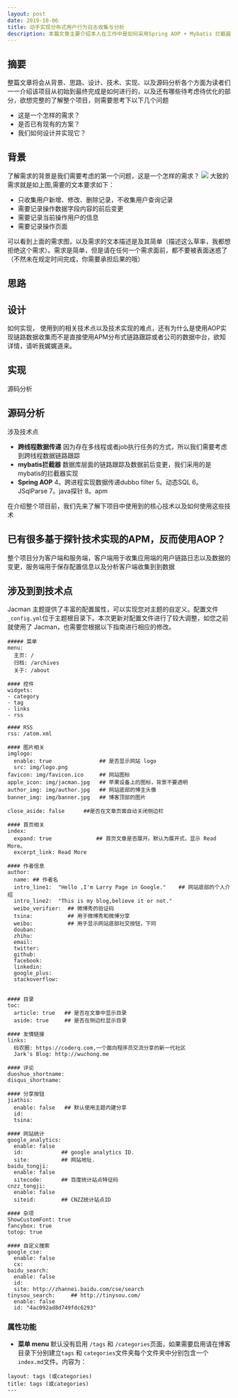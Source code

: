 ```yaml
---
layout: post
date: 2019-10-06
title: 动手实现分布式用户行为日志收集与分析
description: 本篇文章主要介绍本人在工作中是如何采用Spring AOP + Mybatis 拦截器 + Dubbo filter + ThreadLocal 实现类似于APM分布式链路跟踪的方式来实现分布式服务下用户行为及数据前后变更日志收集与审计分析。
---
```

## 摘要
整篇文章将会从背景、思路、设计、技术、实现、以及源码分析各个方面为读者们一一介绍该项目从初始到最终完成是如何进行的，以及还有哪些待考虑待优化的部分，欲想完整的了解整个项目，则需要思考下以下几个问题
- 这是一个怎样的需求？
- 是否已有现有的方案？
- 我们如何设计并实现它？

## 背景
了解需求的背景是我们需要考虑的第一个问题，这是一个怎样的需求？
![](http://www.raoshihong.com/img/trace/2019-10-16_184711.png)
大致的需求就是如上图,需要的文本要求如下：
- 只收集用户新增、修改、删除记录，不收集用户查询记录
- 需要记录操作数据字段内容的前后变更
- 需要记录当前操作用户的信息
- 需要记录操作页面

可以看到上面的需求图，以及需求的文本描述是及其简单（描述这么草率，我都想拒绝这个需求）。需求是简单，但是请在任何一个需求面前，都不要被表面迷惑了（不然未在规定时间完成，你需要承担后果的哦）

## 思路


## 设计
如何实现，
使用到的相关技术点以及技术实现的难点，还有为什么是使用AOP实现链路数据收集而不是直接使用APM分布式链路跟踪或者公司的数据中台，欲知详情，请听我娓娓道来。

## 实现
源码分析

## 源码分析


涉及技术点
- **跨线程数据传递** 
因为存在多线程或者job执行任务的方式，所以我们需要考虑到跨线程数据链路跟踪
- **mybatis拦截器** 
数据库层面的链路跟踪及数据前后变更，我们采用的是mybatis的拦截器实现
- **Spring AOP** 
4。跨进程实现数据传递dubbo filter
5。动态SQL
6。JSqlParse
7。java探针
8。apm

在介绍整个项目前，我们先来了解下项目中使用到的核心技术以及如何使用这些技术

## 已有很多基于探针技术实现的APM，反而使用AOP？

整个项目分为客户端和服务端，客户端用于收集应用端的用户链路日志以及数据的变更，服务端用于保存配置信息以及分析客户端收集到到数据

## 涉及到到技术点
Jacman 主题提供了丰富的配置属性，可以实现您对主题的自定义。配置文件`_config.yml`位于主题根目录下。本次更新对配置文件进行了较大调整，如您之前就使用了 Jacman，也需要您根据以下指南进行相应的修改。

```
##### 菜单
menu:
  主页: /
  归档: /archives
  关于: /about

#### 控件
widgets: 
- category
- tag
- links
- rss

#### RSS 
rss: /atom.xml 

#### 图片相关
imglogo:
  enable: true               ## 是否显示网站 logo
  src: img/logo.png        
favicon: img/favicon.ico     ## 网站图标    
apple_icon: img/jacman.jpg   ## 苹果设备上的图标，背景不要透明
author_img: img/author.jpg   ## 网站底部的博主头像
banner_img: img/banner.jpg   ## 博客顶部的图片

close_aside: false      ##是否在文章页面自动关闭侧边栏

#### 首页相关
index:
  expand: true              ## 首页文章是否展开。默认为展开式，显示 Read More。
  excerpt_link: Read More    

#### 作者信息
author:
  name: ## 作者名
  intro_line1:  "Hello ,I'm Larry Page in Google."    ## 网站底部的个人介绍
  intro_line2:  "This is my blog,believe it or not."  
  weibo_verifier:  ## 微博秀的验证码
  tsina:           ## 用于微博秀和微博分享
  weibo:           ## 用于显示网站底部社交按钮，下同
  douban:         
  zhihu:  
  email:     
  twitter:   
  github:     
  facebook: 
  linkedin:   
  google_plus:   
  stackoverflow:  


#### 目录
toc:
  article: true   ## 是否在文章中显示目录
  aside: true     ## 是否在侧边栏显示目录

#### 友情链接
links:
  码农圈: https://coderq.com,一个面向程序员交流分享的新一代社区
  Jark's Blog: http://wuchong.me
  
#### 评论
duoshuo_shortname: 
disqus_shortname:  

#### 分享按钮
jiathis:
  enable: false   ## 默认使用主题内建分享
  id:    
  tsina: 
  
#### 网站统计
google_analytics:
  enable: false
  id:            ## google analytics ID.
  site:          ## 网站地址.
baidu_tongji:
  enable: false
  sitecode:      ## 百度统计站点特征码
cnzz_tongji:
  enable: false
  siteid:        ## CNZZ统计站点ID

#### 杂项
ShowCustomFont: true  
fancybox: true        
totop: true           

#### 自定义搜索
google_cse: 
  enable: false
  cx:  
baidu_search:    
  enable: false
  id:   
  site: http://zhannei.baidu.com/cse/search 
tinysou_search:     ## http://tinysou.com/
  enable: false
  id: "4ac092ad8d749fdc6293" 
```

### 属性功能
- **菜单 menu**
默认没有启用 `/tags` 和 `/categories`页面，如果需要启用请在博客目录下分别建立`tags` 和 `categories`文件夹每个文件夹中分别包含一个`index.md`文件。内容为：

```
layout: tags (或categories)
title: tags (或categories)
---
```